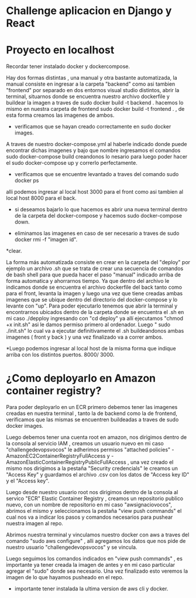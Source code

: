 # Challenge aplicacion en Django y React 

# Proyecto en localhost

Recordar tener instalado docker y dockercompose.

Hay dos formas distintas , una manual y otra bastante automatizada, la manual consiste en ingresar a la carpeta "backend" como asi tambien "frontend" por separado en dos entornos visual studio distintos, abrir la terminal, situarnos donde se encuentra nuestro archivo dockerfile y buildear la imagen a traves de sudo docker build -t backend . hacemos lo mismo en nuestra carpeta de frontend sudo docker build -t frontend . , de esta forma creamos las imagenes de ambos.

* verificamos que se hayan creado correctamente en sudo docker images.

A traves de nuestro docker-compose.yml al haberle indicado donde puede encontrar dichas imagenes y bajo que nombre ingresamos el comandos sudo docker-compose build creandonos lo nesario para luego poder hacer el sudo docker-compose up y correrlo perfectamente. 

* verificamos que se encuentre levantado a traves del comando sudo docker ps

alli podemos ingresar al local host 3000 para el front como asi tambien al local host 8000 para el back.

* si deseamos bajarlo lo que hacemos es abrir una nueva terminal dentro de la carpeta del docker-compose y hacemos sudo docker-compose down.

* eliminamos las imagenes en caso de ser necesario a traves de sudo docker rmi -f "imagen id".

*clear.

La forma más automatizada consiste en crear en la carpeta del "deploy" por ejemplo un archivo .sh que se trata de crear una secuencia de comandos de bash shell para que pueda hacer el paso "manual" indicado arriba de forma automatica y ahorrarnos tiempo. Ya que dentro del archivo le indicamos donde se encuentra el archivo dockerfile del back tanto como para el front, levanta la imagen y luego una vez que tiene creadas ambas imagenes que se ubique dentro del directorio del docker-compose y lo levante con "up". Para poder ejecutarlo tenemos que abrir la terminal y encontrarnos ubicados dentro de la carpeta donde se encuentra el .sh en mi caso ./depploy ingresando con "cd deploy" ya allí ejecutamos "chmod +x init.sh" asi le damos permiso primero al ordenador. Luego " sudo ./init.sh" lo cual va a ejecutar definitivamente el .sh buildeandonos ambas imagenes ( front y back  ) y una vez finalizado va a correr ambos.

*Luego podemos ingresar al local host de la misma forma que indique arriba con los distintos puertos. 8000/ 3000.



# ¿Como deployarlo en Amazon container registry?

Para poder deployarlo en un ECR primero debemos tener las imagenes creadas en nuestra terminal , tanto la de backend como la de frontend, verificamos que las mismas se encuentren buildeadas a traves de sudo docker images.

Luego debemos tener una cuenta root en amazon, nos dirigimos dentro de la consola al servicio IAM , creamos un usuario nuevo en mi caso "challengedevopsvocos" le adherimos permisos "attached policies" - AmazonEC2ContainerRegistryFullAccess y - AmazonElasticContainerRegistryPublicFullAccess , una vez creado el mismo nos dirigimos a la pestaña "Security credencials" le creamos un "Access Key" y guardamos el archivo .csv con los datos de "Access key ID" y el "Access key".

Luego desde nuestro usuario root nos dirigimos dentro de la consola al servico "ECR" Elastic Container Registry , creamos un repositorio publico nuevo, con un nombre de repositorio en mi caso "awsignaciovocos", abrimos el mismo y seleccionamos la pestaña "view push commands" el cual nos va a indicar los pasos y comandos necesarios para pushear nuestra imagen al repo.

Abrimos nuestra terminal y vinculamos nuestro docker con aws a traves del comando "sudo aws configure" , alli agregamos los datos que nos pide de nuestro usuario "challengedevopsvocos" y se vincula.

Luego seguimos los comandos indicados en "view push commands" , es importante ya tener creada la imagen de antes y en mi caso particular agregar el "sudo" donde sea necesario. Una vez finalizado esto veremos la imagen de lo que hayamos pusheado en el repo.

* importante tener instalada la ultima version de aws cli y docker.
